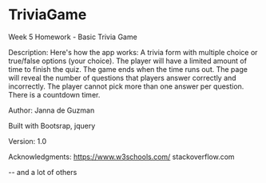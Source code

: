 # TriviaGame
Week 5 Homework - Basic Trivia Game 

Description: 
Here's how the app works:
A trivia form with multiple choice or true/false options (your choice).
The player will have a limited amount of time to finish the quiz.
The game ends when the time runs out. The page will reveal the number of questions that players answer correctly and incorrectly.
The player cannot pick more than one answer per question.
There is a countdown timer.

Author:
Janna de Guzman

Built with Bootsrap, jquery 

Version: 1.0

Acknowledgments:
https://www.w3schools.com/
stackoverflow.com

-- and a lot of others
